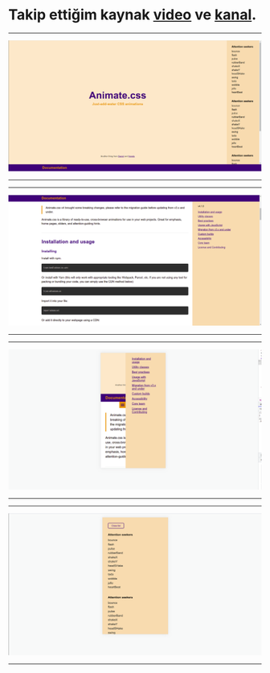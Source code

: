 # Takip ettiğim kaynak [video](https://www.youtube.com/watch?v=PBUhnh8xg80&list=PLfAfrKyDRWrFg0byGVf_uJxyPPumWDSRA&index=4) ve [kanal](https://www.youtube.com/c/PROTOTURKCOM).
---
![Getting Started](./images/frontend-examples-4.1.png)

---
---
![Getting Started](./images/frontend-examples-4.2.png)

---
---
![Getting Started](./images/frontend-examples-4.3.png)

---
---
![Getting Started](./images/frontend-examples-4.4.png)

---
